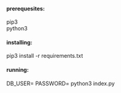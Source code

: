 #### prerequesites:

pip3  
python3    

#### installing:
pip3 install -r requirements.txt

#### running:

DB_USER=<user> PASSWORD=<password> python3 index.py
